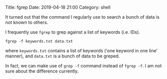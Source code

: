 Title: fgrep
Date: 2019-04-18 21:00
Category: shell

It turned out that the command I regularly use to search a bunch of data is not known to others.

I frequently use `fgrep` to grep against a list of keywords (i.e. IDs).

```
fgrep -f keywords.txt data.txt
```

where `keywords.txt` contains a list of keywords ('one keyword in one line' manner), and `data.txt` is a bunch of data to be greped.

In fact, we can make use of `grep -f` command instead of `fgrep -f`. 
I am not sure about the difference currently.





